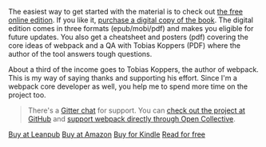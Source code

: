The easiest way to get started with the material is to check out [the free online edition](/webpack/foreword). If you like it, [purchase a digital copy of the book](https://leanpub.com/survivejs-webpack). The digital edition comes in three formats (epub/mobi/pdf) and makes you eligible for future updates. You also get a cheatsheet and posters (pdf) covering the core ideas of webpack and a QA with Tobias Koppers (PDF) where the author of the tool answers tough questions.

About a third of the income goes to Tobias Koppers, the author of webpack. This is my way of saying thanks and supporting his effort. Since I'm a webpack core developer as well, you help me to spend more time on the project too.

> There's a [Gitter chat](https://gitter.im/survivejs/webpack) for support. You can [check out the project at GitHub](https://github.com/survivejs/webpack-book) and [support webpack directly through Open Collective](https://opencollective.com/webpack).

<p>
<a class='btn btn--normal btn--buy' href='https://leanpub.com/survivejs-webpack'>Buy at Leanpub</a>
<a class='btn btn--normal btn--buy' href='https://www.amazon.com/dp/9526868803'>Buy at Amazon</a>
<a class='btn btn--normal btn--buy' href='https://www.amazon.com/dp/B06XWZZGBS'>Buy for Kindle</a>
<a class='btn btn--normal btn--buy' href='/webpack/foreword/'>Read for free</a>
</p>
